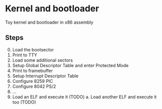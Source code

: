 # Kernel and bootloader

Toy kernel and bootloader in x86 assembly

## Steps

0. Load the bootsector
1. Print to TTY
2. Load some additional sectors
3. Setup Global Descriptor Table and enter Protected Mode
4. Print to framebuffer
5. Setup Interrupt Descriptor Table
6. Configure 8259 PIC
7. Configure 8042 PS/2
8. ...
9. Load an ELF and execute it (TODO)
a. Load another ELF and execute it too (TODO)
